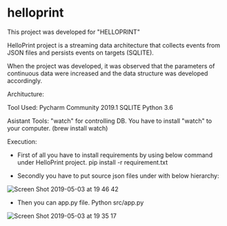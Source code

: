 # helloprint

This project was developed for "HELLOPRINT"

HelloPrint project is a streaming data architecture that collects events from JSON files and persists events on targets (SQLITE).

When the project was developed, it was observed that the parameters of continuous data were increased and the data structure was developed accordingly.

Architucture:



Tool Used:
Pycharm Community 2019.1
SQLITE
Python 3.6

Asistant Tools:
"watch" for controlling DB. You have to install "watch" to your computer. (brew install watch)

Execution:

- First of all you have to install requirements by using below command under HelloPrint project.
pip install -r requirement.txt 

- Secondly you have to put source json files under with below hierarchy:

![Screen Shot 2019-05-03 at 19 46 42](https://user-images.githubusercontent.com/25620152/57152501-5ce11b80-6ddc-11e9-8681-9c7f06b7c64a.png)

- Then you can app.py file.
Python src/app.py

![Screen Shot 2019-05-03 at 19 35 17](https://user-images.githubusercontent.com/25620152/57152322-d75d6b80-6ddb-11e9-9b18-43fa5a709db6.png)
